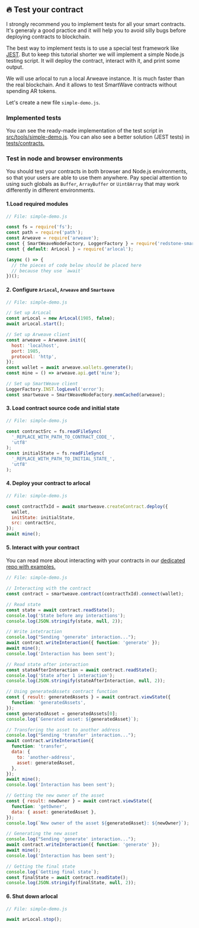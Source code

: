 ## 🔥 Test your contract

I strongly recommend you to implement tests for all your smart contracts. It's generaly a good practice and it will help you to avoid silly bugs before deploying contracts to blockchain.

The best way to implement tests is to use a special test framework like [JEST](https://jestjs.io/). But to keep this tutorial shorter we will implement a simple Node.js testing script. It will deploy the contract, interact with it, and print some output.

We will use arlocal to run a local Arweave instance. It is much faster than the real blockchain.
And it allows to test SmartWave contracts without spending AR tokens.

Let's create a new file `simple-demo.js`.

### Implemented tests

You can see the ready-made implementation of the test script in [src/tools/simple-demo.js](../src/tools/simple-demo.js). You can also see a better solution (JEST tests) in [tests/contracts.](../tests/contracts)

### Test in node and browser environments

You should test your contracts in both browser and Node.js environments, so that your users are able to use them anywhere. Pay special attention to using such globals as `Buffer`, `ArrayBuffer` or `Uint8Array` that may work differently in different environments.

#### 1.Load required modules

```javascript
// File: simple-demo.js

const fs = require('fs');
const path = require('path');
const Arweave = require('arweave');
const { SmartWeaveNodeFactory, LoggerFactory } = require('redstone-smartweave');
const { default: ArLocal } = require('arlocal');

(async () => {
  // the pieces of code below should be placed here
  // because they use `await`
})();
```

#### 2. Configure `ArLocal`, `Arweave` and `Smarteave`

```javascript
// File: simple-demo.js

// Set up ArLocal
const arLocal = new ArLocal(1985, false);
await arLocal.start();

// Set up Arweave client
const arweave = Arweave.init({
  host: 'localhost',
  port: 1985,
  protocol: 'http',
});
const wallet = await arweave.wallets.generate();
const mine = () => arweave.api.get('mine');

// Set up SmartWeave client
LoggerFactory.INST.logLevel('error');
const smartweave = SmartWeaveNodeFactory.memCached(arweave);
```

#### 3. Load contract source code and initial state

```javascript
// File: simple-demo.js

const contractSrc = fs.readFileSync(
  '_REPLACE_WITH_PATH_TO_CONTRACT_CODE_',
  'utf8'
);
const initialState = fs.readFileSync(
  '_REPLACE_WITH_PATH_TO_INITIAL_STATE_',
  'utf8'
);
```

#### 4. Deploy your contract to arlocal

```javascript
// File: simple-demo.js

const contractTxId = await smartweave.createContract.deploy({
  wallet,
  initState: initialState,
  src: contractSrc,
});
await mine();
```

#### 5. Interact with your contract

You can read more about interacting with your contracts in our [dedicated repo with examples.](https://github.com/redstone-finance/redstone-smartweave-examples)

```javascript
// File: simple-demo.js

// Interacting with the contract
const contract = smartweave.contract(contractTxId).connect(wallet);

// Read state
const state = await contract.readState();
console.log('State before any interactions');
console.log(JSON.stringify(state, null, 2));

// Write intetraction
console.log("Sending 'generate' interaction...");
await contract.writeInteraction({ function: 'generate' });
await mine();
console.log('Interaction has been sent');

// Read state after interaction
const stateAfterInteraction = await contract.readState();
console.log('State after 1 interaction');
console.log(JSON.stringify(stateAfterInteraction, null, 2));

// Using generatedAssets contract function
const { result: generatedAssets } = await contract.viewState({
  function: 'generatedAssets',
});
const generatedAsset = generatedAssets[0];
console.log(`Generated asset: ${generatedAsset}`);

// Transfering the asset to another address
console.log("Sending 'transfer' interaction...");
await contract.writeInteraction({
  function: 'transfer',
  data: {
    to: 'another-address',
    asset: generatedAsset,
  },
});
await mine();
console.log('Interaction has been sent');

// Getting the new owner of the asset
const { result: newOwner } = await contract.viewState({
  function: 'getOwner',
  data: { asset: generatedAsset },
});
console.log(`New owner of the asset ${generatedAsset}: ${newOwner}`);

// Generating the new asset
console.log("Sending 'generate' interaction...");
await contract.writeInteraction({ function: 'generate' });
await mine();
console.log('Interaction has been sent');

// Getting the final state
console.log(`Getting final state`);
const finalState = await contract.readState();
console.log(JSON.stringify(finalState, null, 2));
```

#### 6. Shut down arlocal

```javascript
// File: simple-demo.js

await arLocal.stop();
```
